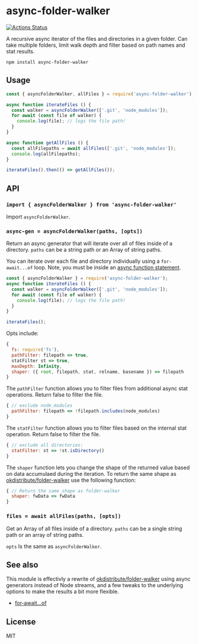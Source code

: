 # async-folder-walker
[![Actions Status](https://github.com/bcomnes/async-folder-walker/workflows/tests/badge.svg)](https://github.com/bcomnes/async-folder-walker/actions)

A recursive async iterator of the files and directories in a given folder. Can take multiple folders, limit walk depth and filter based on path names and stat results.

```
npm install async-folder-walker
```

## Usage

``` js
const { asyncFolderWalker, allFiles } = require('async-folder-walker');

async function iterateFiles () {
  const walker = asyncFolderWalker(['.git', 'node_modules']);
  for await (const file of walker) {
    console.log(file); // logs the file path!
  }
}

async function getAllFiles () {
  const allFilepaths = await allFiles(['.git', 'node_modules']);
  console.log(allFilepaths);
}

iterateFiles().then(() => getAllFiles());
```

## API

### `import { asyncFolderWalker } from 'async-folder-walker'`

Import `asyncFolderWalker`.

### `async-gen = asyncFolderWalker(paths, [opts])`

Return an async generator that will iterate over all of files inside of a directory. `paths` can be a string path or an Array of string paths.

You can iterate over each file and directory individually using a `for-await...of` loop.  Note, you must be inside an [async function statement](https://developer.mozilla.org/en-US/docs/Web/JavaScript/Reference/Statements/async_function).

```js
const { asyncFolderWalker } = require('async-folder-walker');
async function iterateFiles () {
  const walker = asyncFolderWalker(['.git', 'node_modules']);
  for await (const file of walker) {
    console.log(file); // logs the file path!
  }
}

iterateFiles();
```

Opts include:

```js
{
  fs: require('fs'),
  pathFilter: filepath => true,
  statFilter st => true,
  maxDepth: Infinity,
  shaper: ({ root, filepath, stat, relname, basename }) => filepath
}
```

The `pathFilter` function allows you to filter files from additional async stat operations.  Return false to filter the file.

```js
{ // exclude node_modules
  pathFilter: filepath => !filepath.includes(node_modules)
}
```

The `statFilter` function allows you to filter files based on the internal stat operation.  Return false to filter the file.

```js
{ // exclude all directories:
  statFilter: st => !st.isDirectory()
}
```

The `shaper` function lets you change the shape of the returned value based on data accumulaed during the iteration.  To return the same shape as [okdistribute/folder-walker](https://github.com/okdistribute/folder-walker) use the following function:

```js
{ // Return the same shape as folder-walker
  shaper: fwData => fwData
}
````

### `files = await allFiles(paths, [opts])`

Get an Array of all files inside of a directory.  `paths` can be a single string path or an array of string paths.

`opts` Is the same as `asyncFolderWalker`.

## See also

This module is effectivly a rewrite of [okdistribute/folder-walker](https://github.com/okdistribute/folder-walker) using async generators instead of Node streams, and a few tweaks to the underlying options to make the results a bit more flexible.

- [for-await...of](https://developer.mozilla.org/en-US/docs/Web/JavaScript/Reference/Statements/for-await...of)

## License

MIT
